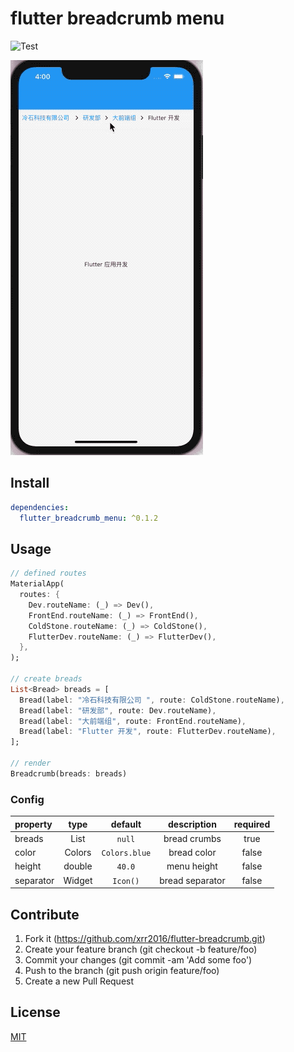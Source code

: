 # flutter breadcrumb menu

![Test](https://github.com/xrr2016/flutter-breadcrumb-menu/workflows/Test/badge.svg)

![example](./example/example.gif)

## Install

```yml
dependencies:
  flutter_breadcrumb_menu: ^0.1.2
```

## Usage

```dart
// defined routes
MaterialApp(
  routes: {
    Dev.routeName: (_) => Dev(),
    FrontEnd.routeName: (_) => FrontEnd(),
    ColdStone.routeName: (_) => ColdStone(),
    FlutterDev.routeName: (_) => FlutterDev(),
  },
);

// create breads
List<Bread> breads = [
  Bread(label: "冷石科技有限公司 ", route: ColdStone.routeName),
  Bread(label: "研发部", route: Dev.routeName),
  Bread(label: "大前端组", route: FrontEnd.routeName),
  Bread(label: "Flutter 开发", route: FlutterDev.routeName),
];

// render
Breadcrumb(breads: breads)
```

### Config

| property | type | default | description | required |
| :- | :---: | :---: | :---: | :-: |
| breads | List<Bread> | `null` | bread crumbs | true |
| color |  Colors | `Colors.blue` | bread color  | false |
| height | double | `40.0` | menu height  | false|
| separator | Widget | `Icon()` | bread separator  | false |

## Contribute

1. Fork it (https://github.com/xrr2016/flutter-breadcrumb.git)
2. Create your feature branch (git checkout -b feature/foo)
3. Commit your changes (git commit -am 'Add some foo')
4. Push to the branch (git push origin feature/foo)
5. Create a new Pull Request

## License

[MIT](./LICENSE)

